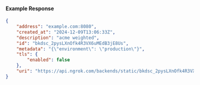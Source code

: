 <!-- Code generated for API Clients. DO NOT EDIT. -->

#### Example Response

```json
{
	"address": "example.com:8080",
	"created_at": "2024-12-09T13:06:33Z",
	"description": "acme weighted",
	"id": "bkdsc_2pysLXnOfk4R3VX6uMEdB3jE8Us",
	"metadata": "{\"environment\": \"production\"}",
	"tls": {
		"enabled": false
	},
	"uri": "https://api.ngrok.com/backends/static/bkdsc_2pysLXnOfk4R3VX6uMEdB3jE8Us"
}
```
